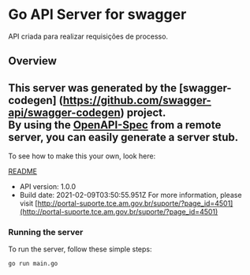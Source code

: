 # Go API Server for swagger

API criada para realizar requisições de processo.

## Overview
This server was generated by the [swagger-codegen]
(https://github.com/swagger-api/swagger-codegen) project.  
By using the [OpenAPI-Spec](https://github.com/OAI/OpenAPI-Specification) from a remote server, you can easily generate a server stub.  
-

To see how to make this your own, look here:

[README](https://github.com/swagger-api/swagger-codegen/blob/master/README.md)

- API version: 1.0.0
- Build date: 2021-02-09T03:50:55.951Z
For more information, please visit [http://portal-suporte.tce.am.gov.br/suporte/?page_id=4501](http://portal-suporte.tce.am.gov.br/suporte/?page_id=4501)


### Running the server
To run the server, follow these simple steps:

```
go run main.go
```

